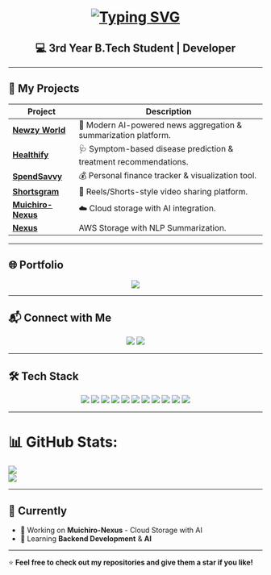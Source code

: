 <!-- Typing SVG Header -->
<h1 align="center">
  <a href="https://git.io/typing-svg">
    <img src="https://jay-website-personal-65b76d6e8318.herokuapp.com?font=Cinzel&weight=800&size=40&duration=4000&pause=500&color=6BEEF7&background=1BA5FF00&center=true&vCenter=true&random=false&width=1000&lines=Wassup!!;This+is+Himanshu;Love+to+be+Solo!" alt="Typing SVG" />
  </a>
</h1>

<h2 align="center">💻 3rd Year B.Tech Student | Developer</h2>

---

## 🚀 My Projects  
<div align="center">

| Project | Description |
|---------|-------------|
| [**Newzy World**](https://newz-aggregator-summarizer.vercel.app/) | 📰 Modern AI-powered news aggregation & summarization platform. |
| [**Healthify**](https://healthify-9cw5.onrender.com/) | 🩺 Symptom-based disease prediction & treatment recommendations. |
| [**SpendSavvy**](https://personal-finance-app-nine.vercel.app/) | 💰 Personal finance tracker & visualization tool. |
| [**Shortsgram**](https://shortsgram.netlify.app/) | 🎥 Reels/Shorts-style video sharing platform. |
| [**Muichiro-Nexus**](https://github.com/HimanshuSolo2005/Muichiro-Nexus) | ☁️ Cloud storage with AI integration. |
| [**Nexus**](https://github.com/quantinium3/dampe) | AWS Storage with NLP Summarization. |


</div>

---

## 🌐 Portfolio  
<p align="center">
  <a href="https://solo-portfolio.vercel.app/">
    <img src="https://img.shields.io/badge/Visit%20Portfolio-%2300C4CC?style=for-the-badge&logo=vercel&logoColor=white" />
  </a>
</p>

---

## 📬 Connect with Me  
<p align="center">
  <a href="https://www.linkedin.com/in/himanshuverma192005/"><img src="https://img.shields.io/badge/LinkedIn-%230A66C2?style=for-the-badge&logo=linkedin&logoColor=white" /></a>
  <a href="https://www.instagram.com/himanshu._.verma2005/"><img src="https://img.shields.io/badge/Instagram-%23E4405F?style=for-the-badge&logo=instagram&logoColor=white" /></a>
</p>

---

## 🛠 Tech Stack  
<p align="center">
<img src="https://img.shields.io/badge/C-%2300599C?style=for-the-badge&logo=c&logoColor=white"/>
<img src="https://img.shields.io/badge/C++-%2300599C?style=for-the-badge&logo=cplusplus&logoColor=white"/>
<img src="https://img.shields.io/badge/Java-%23ED8B00?style=for-the-badge&logo=java&logoColor=white"/>
<img src="https://img.shields.io/badge/JavaScript-%23F7DF1E?style=for-the-badge&logo=javascript&logoColor=black"/>
<img src="https://img.shields.io/badge/TypeScript-%23007ACC?style=for-the-badge&logo=typescript&logoColor=white"/>
<img src="https://img.shields.io/badge/React-%2361DAFB?style=for-the-badge&logo=react&logoColor=black"/>
<img src="https://img.shields.io/badge/Next.js-%23000000?style=for-the-badge&logo=nextdotjs&logoColor=white"/>
<img src="https://img.shields.io/badge/Flask-%23000000?style=for-the-badge&logo=flask&logoColor=white"/>
<img src="https://img.shields.io/badge/MySQL-%234479A1?style=for-the-badge&logo=mysql&logoColor=white"/>
<img src="https://img.shields.io/badge/Postman-%23FF6C37?style=for-the-badge&logo=postman&logoColor=white"/>
<img src="https://img.shields.io/badge/Python-%233776AB?style=for-the-badge&logo=python&logoColor=white"/>
</p>

--- 

# 📊 GitHub Stats:
![](https://github-readme-stats.vercel.app/api?username=HimanshuSolo2005&theme=tokyonight&hide_border=false&include_all_commits=false&count_private=false)<br/>
![](https://nirzak-streak-stats.vercel.app/?user=HimanshuSolo2005&theme=tokyonight&hide_border=false)<br/>

---

## 📌 Currently  
- 🔭 Working on **Muichiro-Nexus** - Cloud Storage with AI  
- 🌱 Learning **Backend Development** & **AI**  

---

⭐ **Feel free to check out my repositories and give them a star if you like!**


